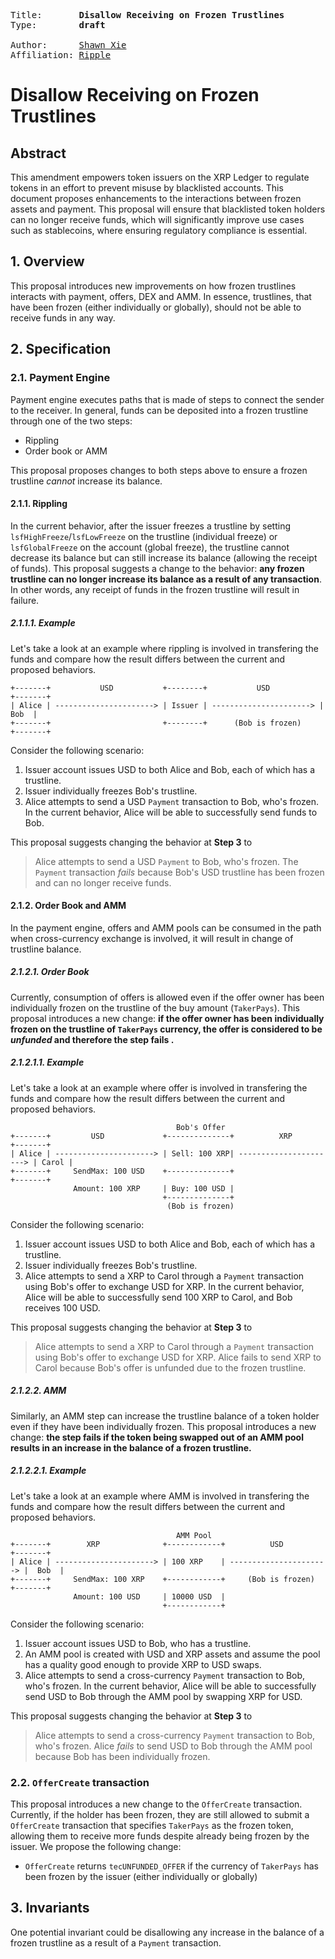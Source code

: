 <pre>
Title:       <b>Disallow Receiving on Frozen Trustlines</b>
Type:        <b>draft</b>

Author:      <a href="mailto:shawnxie@ripple.com">Shawn Xie</a>
Affiliation: <a href="https://ripple.com">Ripple</a>
</pre>

#  Disallow Receiving on Frozen Trustlines

## Abstract

This amendment empowers token issuers on the XRP Ledger to regulate tokens in an effort to prevent misuse by blacklisted accounts. This document proposes enhancements to the interactions between frozen assets and payment. This proposal will ensure that blacklisted token holders can no longer receive funds, which will significantly improve use cases such as stablecoins, where ensuring regulatory compliance is essential.

## 1. Overview
This proposal introduces new improvements on how frozen trustlines interacts with payment, offers, DEX and AMM. In essence, trustlines, that have been frozen (either individually or globally), should not be able to receive funds in any way.


## 2. Specification
### 2.1. Payment Engine
Payment engine executes paths that is made of steps to connect the sender to the receiver. In general, funds can be deposited into a frozen trustline through one of the two steps:
* Rippling
* Order book or AMM

This proposal proposes changes to both steps above to ensure a frozen trustline _cannot_ increase its balance.

#### 2.1.1. Rippling
In the current behavior, after the issuer freezes a trustline by setting `lsfHighFreeze`/`lsfLowFreeze` on the trustline (individual freeze) or `lsfGlobalFreeze` on the account (global freeze), the trustline cannot decrease its balance but can still increase its balance (allowing the receipt of funds). This proposal suggests a change to the behavior: __any frozen trustline can no longer increase its balance as a result of any transaction__. In other words, any receipt of funds in the frozen trustline will result in failure.

##### 2.1.1.1. Example
Let's take a look at an example where rippling is involved in transfering the funds and compare how the result differs between the current and proposed behaviors.

```
+-------+           USD           +--------+           USD           +-------+
| Alice | ----------------------> | Issuer | ----------------------> |  Bob  |
+-------+                         +--------+      (Bob is frozen)    +-------+
```

Consider the following scenario:

1. Issuer account issues USD to both Alice and Bob, each of which has a trustline.
2. Issuer individually freezes Bob's trustline.
3. Alice attempts to send a USD `Payment` transaction to Bob, who's frozen. In the current behavior, Alice will be able to successfully send funds to Bob.

This proposal suggests changing the behavior at __Step 3__ to 

> Alice attempts to send a USD `Payment` to Bob, who's frozen. The `Payment` transaction _fails_ because Bob's USD trustline has been frozen and can no longer receive funds.


#### 2.1.2. Order Book and AMM
In the payment engine, offers and AMM pools can be consumed in the path when cross-currency exchange is involved, it will result in change of trustline balance. 
##### 2.1.2.1. Order Book
Currently, consumption of offers is allowed even if the offer owner has been individually frozen on the trustline of the buy amount (`TakerPays`). This proposal introduces a new change: __if the offer owner has been individually frozen on the trustline of `TakerPays` currency, the offer is considered to be _unfunded_ and therefore the step fails .__
##### 2.1.2.1.1. Example
Let's take a look at an example where offer is involved in transfering the funds and compare how the result differs between the current and proposed behaviors.


```
                                     Bob's Offer
+-------+         USD             +--------------+          XRP            +-------+
| Alice | ----------------------> | Sell: 100 XRP| ----------------------> | Carol |
+-------+     SendMax: 100 USD    +--------------+                         +-------+
              Amount: 100 XRP     | Buy: 100 USD |       
                                  +--------------+
                                   (Bob is frozen)                             
```

Consider the following scenario:

1. Issuer account issues USD to both Alice and Bob, each of which has a trustline.
2. Issuer individually freezes Bob's trustline.
3. Alice attempts to send a XRP to Carol through a `Payment` transaction using Bob's offer to exchange USD for XRP. In the current behavior, Alice will be able to successfully send 100 XRP to Carol, and Bob receives 100 USD.

This proposal suggests changing the behavior at  __Step 3__ to 

> Alice attempts to send a XRP to Carol through a `Payment` transaction using Bob's offer to exchange USD for XRP. Alice fails to send XRP to Carol because Bob's offer is unfunded due to the frozen trustline.

##### 2.1.2.2. AMM
Similarly, an AMM step can increase the trustline balance of a token holder even if they have been individually frozen. This proposal introduces a new change: __the step fails if the token being swapped out of an AMM pool results in an increase in the balance of a frozen trustline.__

##### 2.1.2.2.1. Example
Let's take a look at an example where AMM is involved in transfering the funds and compare how the result differs between the current and proposed behaviors.

```
                                     AMM Pool
+-------+        XRP              +------------+          USD            +-------+
| Alice | ----------------------> | 100 XRP    | ----------------------> |  Bob  |
+-------+     SendMax: 100 XRP    +------------+     (Bob is frozen)     +-------+
              Amount: 100 USD     | 10000 USD  |       
                                  +------------+                                                      
```

Consider the following scenario:

1. Issuer account issues USD to Bob, who has a trustline.
2. An AMM pool is created with USD and XRP assets and assume the pool has a quality good enough to provide XRP to USD swaps.
3. Alice attempts to send a cross-currency `Payment` transaction to Bob, who's frozen. In the current behavior, Alice will be able to successfully send USD to Bob through the AMM pool by swapping XRP for USD.

This proposal suggests changing the behavior at __Step 3__ to 

> Alice attempts to send a cross-currency `Payment` transaction to Bob, who's frozen. Alice _fails_ to send USD to Bob through the AMM pool because Bob has been individually frozen.

### 2.2. `OfferCreate` transaction
This proposal introduces a new change to the `OfferCreate` transaction. Currently, if the holder has been frozen, they are still allowed to submit a `OfferCreate` transaction that specifies `TakerPays` as the frozen token, allowing them to receive more funds despite already being frozen by the issuer. We propose the following change:
* `OfferCreate` returns `tecUNFUNDED_OFFER` if the currency of `TakerPays` has been frozen by the issuer (either individually or globally)

## 3. Invariants
One potential invariant could be disallowing any increase in the balance of a frozen trustline as a result of a `Payment` transaction.






